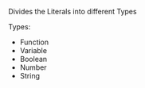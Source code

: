 Divides the Literals into different Types

Types:
- Function
- Variable
- Boolean
- Number
- String

